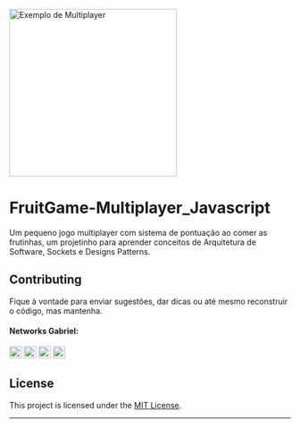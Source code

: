 [<div align=left><img alt="Exemplo de Multiplayer" src="https://user-images.githubusercontent.com/53992405/183334742-a0423e33-678f-4f85-b9eb-d45a82fd6340.png" height="300"/> </div>][telas]

# FruitGame-Multiplayer_Javascript

Um pequeno jogo multiplayer com sistema de pontuação ao comer as frutinhas, um projetinho para aprender conceitos de Arquitetura de Software, Sockets e Designs Patterns.

## Contributing

Fique à vontade para enviar sugestões, dar dicas ou até mesmo reconstruir o código, mas mantenha.

#### Networks Gabriel:

[<img alt="GitHub followers Gabriel" src="https://img.shields.io/github/followers/PuniGC?label=Follow&style=social" height="22" title="Follow me"/>][github]
[<img alt="Instagram Gabriel" src="https://img.shields.io/badge/Instagram-E4405F?style=for-the-badge&logo=instagram&logoColor=white&link=instagram.com/gabrielsants_dev/" height="22" />](https://www.instagram.com/gabrielsants_dev/)
[<img alt="Mail to Gabriel" src="https://img.shields.io/badge/-Gmail-c14438?style=flat&logo=Gmail&logoColor=white" height="22" title="gabriel04.ok@gmail.com" />][email]
[<img alt="Linkedin Gabriel" src="https://img.shields.io/badge/-LinkedIn-blue?style=flat-square&logo=Linkedin&logoColor=white&link=https://www.linkedin.com/in/gabriel-santana-silva-1205461a3/" height="22" />][linkedin]

## License

This project is licensed under the [MIT License][license].

---
[github]: https://github.com/PuniGC
[linkedin]: https://www.linkedin.com/in/gabriel-santana-silva-1205461a3/
[email]: mailto:gabriel04.ok@gmail.com
[discord]: https://discords.com/bio/p/punidc
[telas]: https://user-images.githubusercontent.com/53992405/183334742-a0423e33-678f-4f85-b9eb-d45a82fd6340.png
[license]: LICENSE
